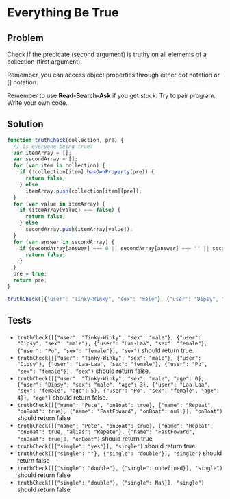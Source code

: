 # Everything Be True

## Problem

Check if the predicate (second argument) is truthy on all elements of a collection (first argument).

Remember, you can access object properties through either dot notation or [] notation.

Remember to use **Read-Search-Ask** if you get stuck. Try to pair program. Write your own code.

## Solution

```javascript
function truthCheck(collection, pre) {
  // Is everyone being true?
  var itemArray = [];
  var secondArray = [];
  for (var item in collection) {
    if (!collection[item].hasOwnProperty(pre)) {
      return false;
    } else
      itemArray.push(collection[item][pre]);
  }
  for (var value in itemArray) {
    if (itemArray[value] === false) {
      return false;
    } else
      secondArray.push(itemArray[value]);
  }
  for (var answer in secondArray) {
    if (secondArray[answer] === 0 || secondArray[answer] === "" || secondArray[answer] === undefined || secondArray[answer] === null || Number.isNaN(secondArray[answer])) {
      return false;
    }
  }
  pre = true;
  return pre;
}

truthCheck([{"user": "Tinky-Winky", "sex": "male"}, {"user": "Dipsy", "sex": "male"}, {"user": "Laa-Laa", "sex": "female"}, {"user": "Po", "sex": "female"}], "sex");
```

## Tests

* `truthCheck([{"user": "Tinky-Winky", "sex": "male"}, {"user": "Dipsy", "sex": "male"}, {"user": "Laa-Laa", "sex": "female"}, {"user": "Po", "sex": "female"}], "sex")` should return true.
* `truthCheck([{"user": "Tinky-Winky", "sex": "male"}, {"user": "Dipsy"}, {"user": "Laa-Laa", "sex": "female"}, {"user": "Po", "sex": "female"}], "sex")` should return false.
* `truthCheck([{"user": "Tinky-Winky", "sex": "male", "age": 0}, {"user": "Dipsy", "sex": "male", "age": 3}, {"user": "Laa-Laa", "sex": "female", "age": 5}, {"user": "Po", "sex": "female", "age": 4}], "age")` should return false.
* `truthCheck([{"name": "Pete", "onBoat": true}, {"name": "Repeat", "onBoat": true}, {"name": "FastFoward", "onBoat": null}], "onBoat")` should return false
* `truthCheck([{"name": "Pete", "onBoat": true}, {"name": "Repeat", "onBoat": true, "alias": "Repete"}, {"name": "FastFoward", "onBoat": true}], "onBoat")` should return true
* `truthCheck([{"single": "yes"}], "single")` should return true
* `truthCheck([{"single": ""}, {"single": "double"}], "single")` should return false
* `truthCheck([{"single": "double"}, {"single": undefined}], "single")` should return false
* `truthCheck([{"single": "double"}, {"single": NaN}], "single")` should return false